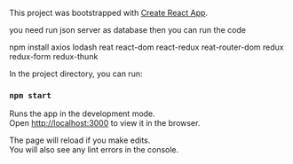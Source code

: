 This project was bootstrapped with [Create React App](https://github.com/facebook/create-react-app).


you need run json server as database then you can run the code

npm install axios lodash reat react-dom react-redux reat-router-dom redux redux-form redux-thunk


In the project directory, you can run:

### `npm start`

Runs the app in the development mode.<br>
Open [http://localhost:3000](http://localhost:3000) to view it in the browser.

The page will reload if you make edits.<br>
You will also see any lint errors in the console.


